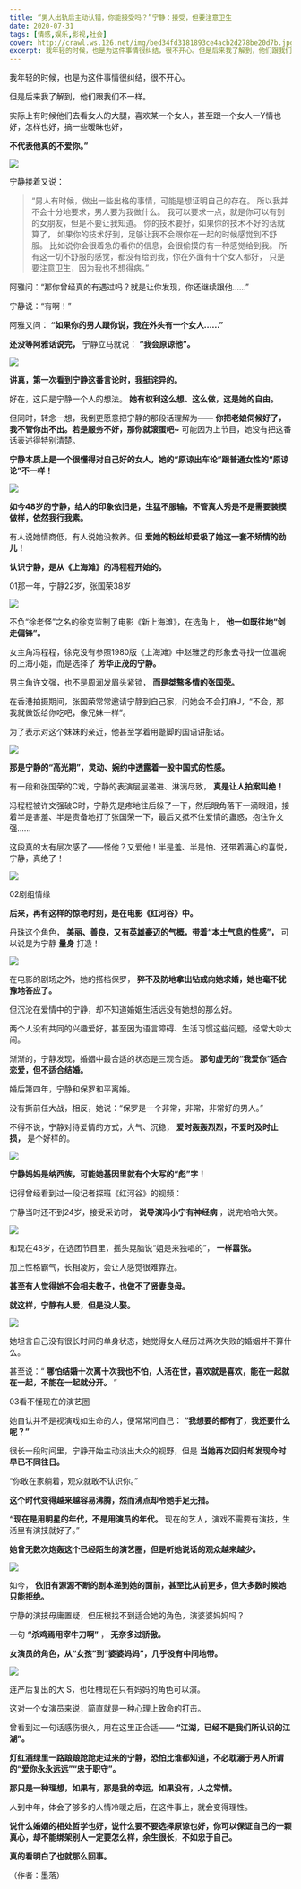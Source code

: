 ```yaml
---
title: “男人出轨后主动认错，你能接受吗？”宁静：接受，但要注意卫生
date: 2020-07-31
tags: [情感,娱乐,影视,社会]
cover: http://crawl.ws.126.net/img/bed34fd3181893ce4acb2d278be20d7b.jpg
excerpt: 我年轻的时候，也是为这件事情很纠结，很不开心。但是后来我了解到，他们跟我们不一样。实际上有时候他们去看女人的大腿，喜欢某一个女人，甚至跟一个女人一Y情也好，怎样也好，搞一些暧昧也好，**不代表他真的不爱你。”**![](ht
---
```

我年轻的时候，也是为这件事情很纠结，很不开心。

但是后来我了解到，他们跟我们不一样。

实际上有时候他们去看女人的大腿，喜欢某一个女人，甚至跟一个女人一Y情也好，怎样也好，搞一些暧昧也好，

**不代表他真的不爱你。”**

![](http://crawl.ws.126.net/img/bed34fd3181893ce4acb2d278be20d7b.jpg)  

宁静接着又说：

> “男人有时候，做出一些出格的事情，可能是想证明自己的存在。 所以我并不会十分地要求，男人要为我做什么。
> 我可以要求一点，就是你可以有别的女朋友，但是不要让我知道。 你的技术要好，如果你的技术不好的话就算了，
> 如果你的技术好到，足够让我不会跟你在一起的时候感觉到不舒服。 比如说你会很着急的看你的信息，会很偷摸的有一种感觉给到我。
> 所有这一切不舒服的感觉，都没有给到我，你在外面有十个女人都好， 只是要注意卫生，因为我也不想得病。”

阿雅问：“那你曾经真的有遇过吗？就是让你发现，你还继续跟他……”

宁静说：“有啊！”

阿雅又问： **“如果你的男人跟你说，我在外头有一个女人……”**

**还没等阿雅话说完，** 宁静立马就说： **“我会原谅他”。**

![](http://crawl.ws.126.net/img/23d2110f1f6f1674125186021897fe63.jpg)  

**讲真，第一次看到宁静这番言论时，我挺诧异的。**

好在，这只是宁静一个人的想法。 **她有权利这么想、这么做，这是她的自由。**

但同时，转念一想，我倒更愿意把宁静的那段话理解为—— **你把老娘伺候好了，我不管你出不出。若是服务不好，那你就滚蛋吧~**
可能因为上节目，她没有把这番话表述得特别清楚。

**宁静本质上是一个很懂得对自己好的女人，她的“原谅出车论”跟普通女性的“原谅论”不一样！**

![](http://crawl.ws.126.net/img/cd94777000dc480d48b57cdfcfba222a.gif)  

**如今48岁的宁静，给人的印象依旧是，生猛不服输，不管真人秀是不是需要装模做样，依然我行我素。**

有人说她情商低，有人说她没教养。但 **爱她的粉丝却爱极了她这一套不矫情的劲儿！**

**认识宁静，是从《上海滩》的冯程程开始的。**

01那一年，宁静22岁，张国荣38岁

![](http://crawl.ws.126.net/img/f1fe635619717241d77628ad43edda57.jpg)  

不负“徐老怪”之名的徐克监制了电影《新上海滩》，在选角上， **他一如既往地“剑走偏锋”。**

女主角冯程程，徐克没有参照1980版《上海滩》中赵雅芝的形象去寻找一位温婉的上海小姐，而是选择了 **芳华正茂的宁静。**

男主角许文强，也不是周润发眉头紧锁， **而是桀骜多情的张国荣。**

在香港拍摄期间，张国荣常常邀请宁静到自己家，问她会不会打麻J，“不会，那我就做饭给你吃吧，像兄妹一样”。

为了表示对这个妹妹的亲近，他甚至学着用蹩脚的国语讲脏话。

![](http://crawl.ws.126.net/img/e7b36f16a6fba669d38b93a42c5b4838.jpg)  

**那是宁静的“高光期”，灵动、婉约中透露着一股中国式的性感。**

有一段和张国荣的C戏，宁静的表演层层递进、淋漓尽致， **真是让人拍案叫绝！**

冯程程被许文强破C时，宁静先是疼地往后躲了一下，然后眼角落下一滴眼泪，接着半是害羞、半是责备地打了张国荣一下，最后又抵不住爱情的蛊惑，抱住许文强......

这段真的太有层次感了——怪他？又爱他！半是羞、半是怕、还带着满心的喜悦，宁静，真绝了！

![](http://crawl.ws.126.net/img/db2f523eee406d13e39de2f543e34619.jpg)  

02剧组情缘

**后来，再有这样的惊艳时刻，是在电影《红河谷》中。**

丹珠这个角色， **美丽、善良，又有英雄豪迈的气概，带着“本土气息的性感”，** 可以说是为宁静 **量身** 打造！

![](http://crawl.ws.126.net/img/1a26f9d30c7020deb3963bf8cd05bc72.jpg)  

在电影的剧场之外，她的搭档保罗， **猝不及防地拿出钻戒向她求婚，她也毫不犹豫地答应了。**

但沉沦在爱情中的宁静，却不知道婚姻生活远没有她想的那么好。

两个人没有共同的兴趣爱好，甚至因为语言障碍、生活习惯这些问题，经常大吵大闹。

渐渐的，宁静发现，婚姻中最合适的状态是三观合适。 **那句虚无的“我爱你”适合恋爱，但不适合结婚。**

婚后第四年，宁静和保罗和平离婚。

没有撕前任大战，相反，她说：“保罗是一个非常，非常，非常好的男人。”

不得不说，宁静对待爱情的方式，大气、沉稳， **爱时轰轰烈烈，不爱时及时止损，** 是个好样的。

![](http://crawl.ws.126.net/img/b96cf704c6d34e86dcf4ae69e5e48fdc.jpg)  

**宁静妈妈是纳西族，可能她基因里就有个大写的“彪”字！**

记得曾经看到过一段记者探班《红河谷》的视频：

宁静当时还不到24岁，接受采访时， **说导演冯小宁有神经病** ，说完哈哈大笑。

![](http://crawl.ws.126.net/img/33ae343345c71fb289476645d9bccfc4.jpg)  

和现在48岁，在选团节目里，摇头晃脑说“姐是来独唱的”， **一样嚣张。**

加上性格霸气，长相凌厉，会让人感觉很难靠近。

**甚至有人觉得她不会相夫教子，也做不了贤妻良母。**

**就这样，宁静有人爱，但是没人娶。**

![](http://crawl.ws.126.net/img/8c9434afa8f025a78c60436da0390269.jpg)  

她坦言自己没有很长时间的单身状态，她觉得女人经历过两次失败的婚姻并不算什么。

甚至说：“ **哪怕结婚十次离十次我也不怕，人活在世，喜欢就是喜欢，能在一起就在一起，不能在一起就分开。** ”

03看不懂现在的演艺圈

她自认并不是视演戏如生命的人，便常常问自己： **“我想要的都有了，我还要什么呢？”**

很长一段时间里，宁静开始主动淡出大众的视野，但是 **当她再次回归却发现今时早已不同往日。**

“你敢在家躺着，观众就敢不认识你。”

**这个时代变得越来越容易沸腾，然而沸点却令她手足无措。**

**“现在是用明星的年代，不是用演员的年代。** 现在的艺人，演戏不需要有演技，生活里有演技就好了。”

**她曾无数次炮轰这个已经陌生的演艺圈，但是听她说话的观众越来越少。**

![](http://crawl.ws.126.net/img/b57897b81aade5103939f27029e1d48b.jpg)  

如今， **依旧有源源不断的剧本递到她的面前，甚至比从前更多，但大多数时候她只能拒绝。**

宁静的演技毋庸置疑，但压根找不到适合她的角色，演婆婆妈妈吗？

一句 **“杀鸡焉用宰牛刀啊”** ， **无奈多过骄傲。**

**女演员的角色，从“女孩”到“婆婆妈妈”，几乎没有中间地带。**

![](http://crawl.ws.126.net/img/751f7f0302fba5409dae2e00a3266df1.jpg)  

连产后复出的大 S，也吐槽现在只有妈妈的角色可以演。

这对一个女演员来说，简直就是一种心理上致命的打击。

曾看到过一句话感伤很久，用在这里正合适—— **“江湖，已经不是我们所认识的江湖”。**

**灯红酒绿里一路踉踉跄跄走过来的宁静，恐怕比谁都知道，不必耽溺于男人所谓的“爱你永永远远”“忠于职守”。**

**那只是一种理想，如果有，那是我的幸运，如果没有，人之常情。**

人到中年，体会了够多的人情冷暖之后，在这件事上，就会变得理性。

**说什么婚姻的相处哲学也好，说什么要不要选择原谅也好，你可以保证自己的一颗真心，却不能绑架别人一定要怎么样，余生很长，不如忠于自己。**

**真的看明白了也就那么回事。**

（作者：墨落）

